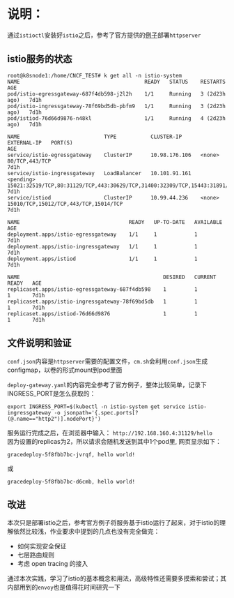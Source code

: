 # 说明： 
通过`istioctl`安装好`istio`之后，参考了官方提供的[例子](https://github.com/istio/istio/tree/master/samples/helloworld)部署`httpserver`

## istio服务的状态
```
root@k8snode1:/home/CNCF_TEST# k get all -n istio-system
NAME                                        READY   STATUS    RESTARTS        AGE
pod/istio-egressgateway-687f4db598-j2l2h    1/1     Running   3 (2d23h ago)   7d1h
pod/istio-ingressgateway-78f69bd5db-pbfm9   1/1     Running   3 (2d23h ago)   7d1h
pod/istiod-76d66d9876-n48kl                 1/1     Running   4 (2d23h ago)   7d1h

NAME                           TYPE           CLUSTER-IP      EXTERNAL-IP   PORT(S)                                                                      AGE
service/istio-egressgateway    ClusterIP      10.98.176.106   <none>        80/TCP,443/TCP                                                               7d1h
service/istio-ingressgateway   LoadBalancer   10.101.91.161   <pending>     15021:32519/TCP,80:31129/TCP,443:30629/TCP,31400:32309/TCP,15443:31891/TCP   7d1h
service/istiod                 ClusterIP      10.99.44.236    <none>        15010/TCP,15012/TCP,443/TCP,15014/TCP                                        7d1h

NAME                                   READY   UP-TO-DATE   AVAILABLE   AGE
deployment.apps/istio-egressgateway    1/1     1            1           7d1h
deployment.apps/istio-ingressgateway   1/1     1            1           7d1h
deployment.apps/istiod                 1/1     1            1           7d1h

NAME                                              DESIRED   CURRENT   READY   AGE
replicaset.apps/istio-egressgateway-687f4db598    1         1         1       7d1h
replicaset.apps/istio-ingressgateway-78f69bd5db   1         1         1       7d1h
replicaset.apps/istiod-76d66d9876                 1         1         1       7d1h

```


## 文件说明和验证
`conf.json`内容是`httpserver`需要的配置文件，`cm.sh`会利用`conf.json`生成configmap，以卷的形式mount到pod里面

`deploy-gateway.yaml`的内容完全参考了官方例子，整体比较简单，记录下INGRESS_PORT是怎么获取的：
```
export INGRESS_PORT=$(kubectl -n istio-system get service istio-ingressgateway -o jsonpath='{.spec.ports[?(@.name=="http2")].nodePort}')
```

服务运行完成之后，在浏览器中输入：  `http://192.168.160.4:31129/hello`   
因为设置的replicas为2，所以请求会随机发送到其中1个pod里, 网页显示如下：

```
gracedeploy-5f8fbb7bc-jvrqf, hello world!
```
或
```
gracedeploy-5f8fbb7bc-d6cmb, hello world!
```

## 改进
本次只是部署istio之后，参考官方例子将服务基于istio运行了起来，对于istio的理解依然比较浅，作业要求中提到的几点也没有完全做完：  
* 如何实现安全保证
* 七层路由规则
* 考虑 open tracing 的接入    

通过本次实践，学习了istio的基本概念和用法，高级特性还需要多摸索和尝试；其内部用到的`envoy`也是值得花时间研究一下